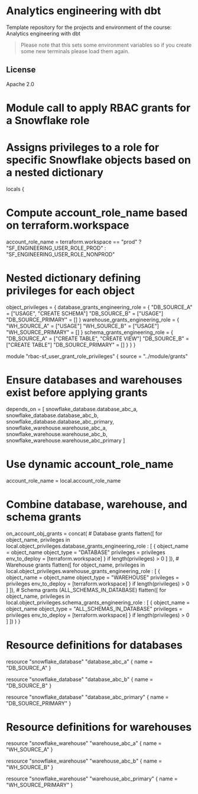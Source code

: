 # Analytics engineering with dbt

Template repository for the projects and environment of the course: Analytics engineering with dbt

> Please note that this sets some environment variables so if you create some new terminals please load them again.

## License

Apache 2.0


# Module call to apply RBAC grants for a Snowflake role
# Assigns privileges to a role for specific Snowflake objects based on a nested dictionary
locals {
  # Compute account_role_name based on terraform.workspace
  account_role_name = terraform.workspace == "prod" ? "SF_ENGINEERING_USER_ROLE_PROD" : "SF_ENGINEERING_USER_ROLE_NONPROD"

  # Nested dictionary defining privileges for each object
  object_privileges = {
    database_grants_engineering_role = {
      "DB_SOURCE_A"       = ["USAGE", "CREATE SCHEMA"]
      "DB_SOURCE_B"       = ["USAGE"]
      "DB_SOURCE_PRIMARY" = []
    }
    warehouse_grants_engineering_role = {
      "WH_SOURCE_A"       = ["USAGE"]
      "WH_SOURCE_B"       = ["USAGE"]
      "WH_SOURCE_PRIMARY" = []
    }
    schema_grants_engineering_role = {
      "DB_SOURCE_A"       = ["CREATE TABLE", "CREATE VIEW"]
      "DB_SOURCE_B"       = ["CREATE TABLE"]
      "DB_SOURCE_PRIMARY" = []
    }
  }
}

module "rbac-sf_user_grant_role_privileges" {
  source = "../module/grants"

  # Ensure databases and warehouses exist before applying grants
  depends_on = [
    snowflake_database.database_abc_a,
    snowflake_database.database_abc_b,
    snowflake_database.database_abc_primary,
    snowflake_warehouse.warehouse_abc_a,
    snowflake_warehouse.warehouse_abc_b,
    snowflake_warehouse.warehouse_abc_primary
  ]

  # Use dynamic account_role_name
  account_role_name = local.account_role_name

  # Combine database, warehouse, and schema grants
  on_account_obj_grants = concat(
    # Database grants
    flatten([
      for object_name, privileges in local.object_privileges.database_grants_engineering_role : [
        {
          object_name   = object_name
          object_type   = "DATABASE"
          privileges    = privileges
          env_to_deploy = [terraform.workspace]
        }
        if length(privileges) > 0
      ]
    ]),
    # Warehouse grants
    flatten([
      for object_name, privileges in local.object_privileges.warehouse_grants_engineering_role : [
        {
          object_name   = object_name
          object_type   = "WAREHOUSE"
          privileges    = privileges
          env_to_deploy = [terraform.workspace]
        }
        if length(privileges) > 0
      ]
    ]),
    # Schema grants (ALL_SCHEMAS_IN_DATABASE)
    flatten([
      for object_name, privileges in local.object_privileges.schema_grants_engineering_role : [
        {
          object_name   = object_name
          object_type   = "ALL_SCHEMAS_IN_DATABASE"
          privileges    = privileges
          env_to_deploy = [terraform.workspace]
        }
        if length(privileges) > 0
      ]
    ])
  )
}

# Resource definitions for databases
resource "snowflake_database" "database_abc_a" {
  name = "DB_SOURCE_A"
}

resource "snowflake_database" "database_abc_b" {
  name = "DB_SOURCE_B"
}

resource "snowflake_database" "database_abc_primary" {
  name = "DB_SOURCE_PRIMARY"
}

# Resource definitions for warehouses
resource "snowflake_warehouse" "warehouse_abc_a" {
  name = "WH_SOURCE_A"
}

resource "snowflake_warehouse" "warehouse_abc_b" {
  name = "WH_SOURCE_B"
}

resource "snowflake_warehouse" "warehouse_abc_primary" {
  name = "WH_SOURCE_PRIMARY"
}
